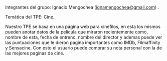Integrantes del grupo: Ignacio Mengochea (ignamengochea@gmail.com) . 

Temática del TPE: Cine.

Nuestro TPE se basa en una página web para cinefilos, en esta los mismos pueden anotar datos de la pelicula que miraron recientemente como, nombre de esta, fecha de entreno, nombre del director y ademas puede ver las puntuaciones que le dieron pagina importantes como IMDb, Filmaffinity y Sensacine. Con esto el usuario puede comprar su nota personal con la de las mejores paginas de cine.
